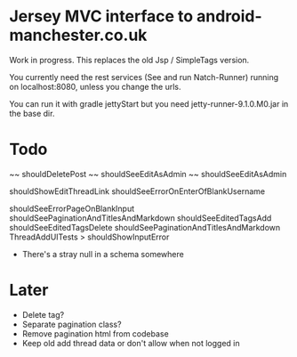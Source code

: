 Jersey MVC interface to android-manchester.co.uk
================================================
 
Work in progress. This replaces the old Jsp / SimpleTags version.

You currently need the rest services (See and run Natch-Runner) running on localhost:8080, unless you change the urls.

You can run it with gradle jettyStart but you need jetty-runner-9.1.0.M0.jar in the base dir.

Todo
====

~~ shouldDeletePost
~~ shouldSeeEditAsAdmin 
~~ shouldSeeEditAsAdmin

shouldShowEditThreadLink
shouldSeeErrorOnEnterOfBlankUsername

shouldSeeErrorPageOnBlankInput
shouldSeePaginationAndTitlesAndMarkdown
shouldSeeEditedTagsAdd
shouldSeeEditedTagsDelete
shouldSeePaginationAndTitlesAndMarkdown
ThreadAddUITests > shouldShowInputError
* There's a stray null in a schema somewhere

Later
=====

* Delete tag?
* Separate pagination class?
* Remove pagination html from codebase
* Keep old add thread data or don't allow when not logged in
